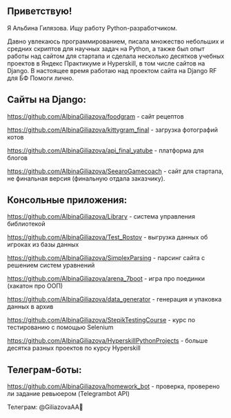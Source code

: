 ## Приветствую!

Я Альбина Гилязова. Ищу работу Python-разработчиком.

Давно увлекаюсь программированием, писала множество небольших и средних скриптов для научных задач на Python, а также был опыт работы над сайтом для стартапа и сделала несколько десятков учебных проектов в Яндекс Практикуме и Hyperskill, в том числе сайтов на Django. 
В настоящее время работаю над проектом сайта на Django RF для БФ Помоги лично.

## Сайты на Django:

https://github.com/AlbinaGiliazova/foodgram - сайт рецептов

https://github.com/AlbinaGiliazova/kittygram_final - загрузка фотографий котов

https://github.com/AlbinaGiliazova/api_final_yatube - платформа для блогов

https://github.com/AlbinaGiliazova/SeearoGamecoach - сайт для стартапа, не финальная версия (финальную отдала заказчику).

## Консольные приложения:

https://github.com/AlbinaGiliazova/Library - система управления библиотекой

https://github.com/AlbinaGiliazova/Test_Rostov - выгрузка данных об игроках из базы данных

https://github.com/AlbinaGiliazova/SimplexParsing - парсинг сайта с решением систем уравнений

https://github.com/AlbinaGiliazova/arena_7boot - игра про поединки (хакатон про ООП)

https://github.com/AlbinaGiliazova/data_generator - генерация и упаковка данных в архив

https://github.com/AlbinaGiliazova/StepikTestingCourse - курс по тестированию с помощью Selenium

https://github.com/AlbinaGiliazova/HyperskillPythonProjects - больше десятка разных проектов по курсу Hyperskill

## Телеграм-боты:

https://github.com/AlbinaGiliazova/homework_bot - проверка, проверено ли задание ревьюером (Telegrambot API)

Телеграм: @GiliazovaAA👋

<!--
**AlbinaGiliazova/AlbinaGiliazova** is a ✨ _special_ ✨ repository because its `README.md` (this file) appears on your GitHub profile.

Here are some ideas to get you started:

- 🔭 I’m currently working on ...
- 🌱 I’m currently learning ...
- 👯 I’m looking to collaborate on ...
- 🤔 I’m looking for help with ...
- 💬 Ask me about ...
- 📫 How to reach me: ...
- 😄 Pronouns: ...
- ⚡ Fun fact: ...
-->
